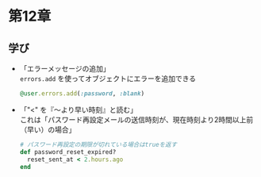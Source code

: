 #  第12章

## 学び

- 「エラーメッセージの追加」  
    `errors.add` を使ってオブジェクトにエラーを追加できる  
    ```ruby
    @user.errors.add(:password, :blank)
    ```

- 「"<" を『〜より早い時刻』と読む」  
    これは「パスワード再設定メールの送信時刻が、現在時刻より2時間以上前（早い）の場合」
    ```ruby
    # パスワード再設定の期限が切れている場合はtrueを返す
    def password_reset_expired?
      reset_sent_at < 2.hours.ago
    end
    ```
